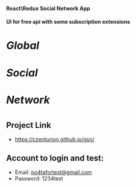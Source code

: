 #### React\Redux Social Network App

#### UI for free api with some subscription extensions

# _Global_
# _Social_

# _Network_

#

## Project Link
 - https://czenturion.github.io/gsn/

## Account to login and test:
 - Email: po4tafortest@gmail.com
 - Password: 1234test
